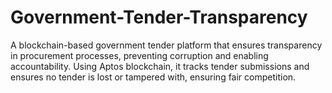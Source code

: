 # Government-Tender-Transparency
A blockchain-based government tender platform that ensures transparency in procurement processes, preventing corruption and enabling accountability. Using Aptos blockchain, it tracks tender submissions and ensures no tender is lost or tampered with, ensuring fair competition.

